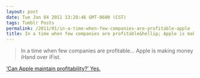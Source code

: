 ```yaml
---
layout: post
date: Tue Jan 04 2011 13:28:46 GMT-0600 (CST)
tags: Tumblr Posts
permalink: /2011/01/in-a-time-when-few-companies-are-profitable-apple
title: In a time when few companies are profitable&hellip; Apple is making money iHand over iFist.
---
```


> In a time when few companies are profitable… Apple is making money iHand over iFist.

[‘Can Apple maintain profitability?’ Yes.](http://www.tuaw.com/2011/01/04/can-apple-maintain-profitability/)

